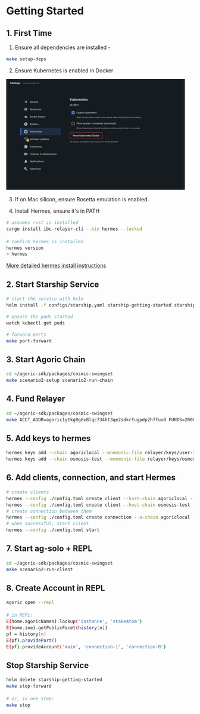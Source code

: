 # Getting Started

## 1. First Time

1. Ensure all dependencies are installed - 
```bash
make setup-deps
```

2. Ensure Kubernetes is enabled in Docker

<img src="./docker-desktop-kubernetes.png" width="480px"></img>

3. If on Mac silicon, ensure Rosetta emulation is enabled.

4. Install Hermes, ensure it's in PATH

```bash
# assumes rust is installed
cargo install ibc-relayer-cli --bin hermes --locked

# confirm hermes is installed
hermes version
> hermes 
```
[More detailed hermes install instructions](https://hermes.informal.systems/quick-start/installation.html#install-via-cargo)


## 2. Start Starship Service
```bash
# start the service with helm
helm install -f configs/starship.yaml starship-getting-started starship/devnet --version 0.1.48
```

```bash
# ensure the pods started
watch kubectl get pods
```

```bash
# forward ports
make port-forward
```

## 3. Start Agoric Chain

```bash
cd ~/agoric-sdk/packages/cosmic-swingset
make scenario2-setup scenario2-run-chain
```

## 4. Fund Relayer
```bash
cd ~/agoric-sdk/packages/cosmic-swingset
make ACCT_ADDR=agoric1gtkg0g6x8lqc734ht3qe2sdkrfugpdp2h7fuu0 FUNDS=2000000ubld fund-acct
```

## 5. Add keys to hermes
```bash
hermes keys add --chain agoriclocal --mnemonic-file relayer/keys/user-1.key
hermes keys add --chain osmosis-test --mnemonic-file relayer/keys/osmosis-1.key
```

## 6. Add clients, connection, and start Hermes
```bash
# create clients
hermes --config ./config.toml create client --host-chain agoriclocal --reference-chain osmosis-test
hermes --config ./config.toml create client --host-chain osmosis-test --reference-chain agoriclocal
# create connection between them
hermes --config ./config.toml create connection --a-chain agoriclocal --b-chain osmosis-test
# when successful, start client
hermes --config ./config.toml start
```

## 7. Start ag-solo + REPL 
```bash
cd ~/agoric-sdk/packages/cosmic-swingset
make scenario2-run-client
```

## 8. Create Account in REPL
```bash
agoric open --repl

# in REPL:
E(home.agoricNames).lookup('instance', 'stakeAtom')
E(home.zoe).getPublicFacet(history[n])
pf = history[n]
E(pf).providePort()
E(pf).provideAccount('main', 'connection-1', 'connection-0')
```


## Stop Starship Service
```bash
helm delete starship-getting-started
make stop-forward

# or, in one step:
make stop
```

